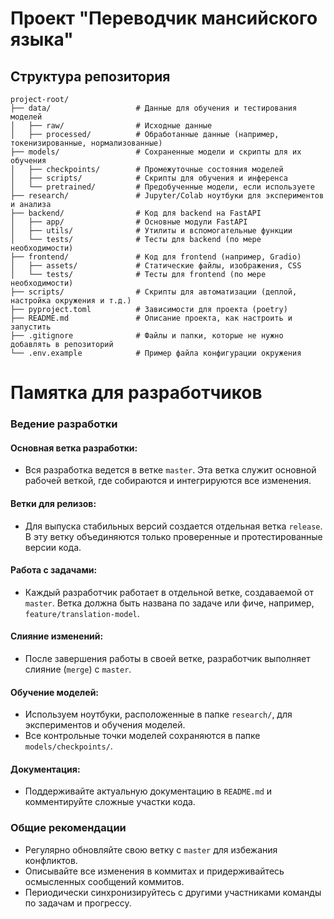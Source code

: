 # Проект "Переводчик мансийского языка"

## Структура репозитория

```plaintext
project-root/
├── data/                   # Данные для обучения и тестирования моделей
│   ├── raw/                # Исходные данные
│   ├── processed/          # Обработанные данные (например, токенизированные, нормализованные)
├── models/                 # Сохраненные модели и скрипты для их обучения
│   ├── checkpoints/        # Промежуточные состояния моделей
│   ├── scripts/            # Скрипты для обучения и инференса
│   └── pretrained/         # Предобученные модели, если используете
├── research/               # Jupyter/Colab ноутбуки для экспериментов и анализа
├── backend/                # Код для backend на FastAPI
│   ├── app/                # Основные модули FastAPI
│   ├── utils/              # Утилиты и вспомогательные функции
│   └── tests/              # Тесты для backend (по мере необходимости)
├── frontend/               # Код для frontend (например, Gradio)
│   ├── assets/             # Статические файлы, изображения, CSS
│   └── tests/              # Тесты для frontend (по мере необходимости)
├── scripts/                # Скрипты для автоматизации (деплой, настройка окружения и т.д.)
├── pyproject.toml          # Зависимости для проекта (poetry)
├── README.md               # Описание проекта, как настроить и запустить
├── .gitignore              # Файлы и папки, которые не нужно добавлять в репозиторий
└── .env.example            # Пример файла конфигурации окружения
```

# Памятка для разработчиков

### Ведение разработки

#### Основная ветка разработки:
- Вся разработка ведется в ветке `master`. Эта ветка служит основной рабочей веткой, где собираются и интегрируются все изменения.

#### Ветки для релизов:
- Для выпуска стабильных версий создается отдельная ветка `release`. В эту ветку объединяются только проверенные и протестированные версии кода.

#### Работа с задачами:
- Каждый разработчик работает в отдельной ветке, создаваемой от `master`. Ветка должна быть названа по задаче или фиче, например, `feature/translation-model`.

#### Слияние изменений:
- После завершения работы в своей ветке, разработчик выполняет слияние (`merge`) с `master`.

#### Обучение моделей:
- Используем ноутбуки, расположенные в папке `research/`, для экспериментов и обучения моделей.
- Все контрольные точки моделей сохраняются в папке `models/checkpoints/`.

#### Документация:
- Поддерживайте актуальную документацию в `README.md` и комментируйте сложные участки кода.

### Общие рекомендации

- Регулярно обновляйте свою ветку с `master` для избежания конфликтов.
- Описывайте все изменения в коммитах и придерживайтесь осмысленных сообщений коммитов.
- Периодически синхронизируйтесь с другими участниками команды по задачам и прогрессу.
